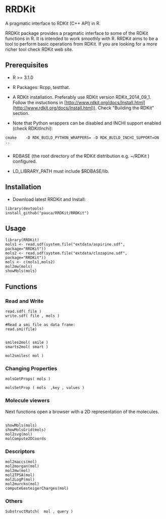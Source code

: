 RRDKit
======

A pragmatic interface to RDKit (C++ API) in R.

RRDKit package provides a pragmatic interface to some of the RDKit functions in R. It is intended to work smoothly with R. RRDKit aims to be a tool to perform
basic operations from RDKit. If you are looking for a more richer tool check RDKit web site.


## Prerequisites

* R >= 3.1.0

* R Packages: Rcpp, testthat.

* A RDKit installation. Preferably use RDKit version RDKit_2014_09_1. Follow the
  instuctions in [http://www.rdkit.org/docs/Install.html](http://www.rdkit.org/docs/Install.html)). Check "Building the RDKit" section. 
  
* Note that Python wrappers can be disabled and INCHI support enabled (check RDKitInchi):
```
cmake    -D RDK_BUILD_PYTHON_WRAPPERS= -D RDK_BUILD_INCHI_SUPPORT=ON ..
                                          
```

* RDBASE (the root directory of the RDKit distribution  e.g. ~/RDKit  ) configured. 
  
* LD_LIBRARY_PATH must include $RDBASE/lib.
  
## Installation

* Download latest RRDKit and Install:
```
library(devtools)
install_github("pauca/RRDKit/RRDKit")
```

  
## Usage

```
library(RRDKit)  
mols1 <- read.sdf(system.file("extdata/aspirine.sdf", package="RRDKit"))  
mols2 <- read.sdf(system.file("extdata/clozapine.sdf", package="RRDKit"))  
mols <- c(mols1,mols2)
mol2mw(mols)
showMols(mols)  
```

## Functions

### Read and Write

```
read.sdf( file )  
write.sdf( file , mols )  

#Read a smi file as data frame:
read.smi(file)


smiles2mol( smile )  
smarts2mol( smart )  

mol2smiles( mol )  
```
### Changing Properties
```
molsGetProps( mols )  

molsSetProp ( mols  ,key , values )  
```
### Molecule viewers 

Next functions open a browser with a 2D representation of the molecules.
```

showMols(mols)  
showMolsGrid(mols)  
mol2svg(mol)  
molCompute2DCoords
```
### Descriptors
```
mol2maccs(mol)  
mol2morgan(mol)  
mol2mw(mol)  
mol2TPSA(mol)  
mol2LogP(mol)  
mol2murcko(mol)  
computeGasteigerCharges(mol)  
```
### Others
```
SubstructMatch(  mol , query )  
```
